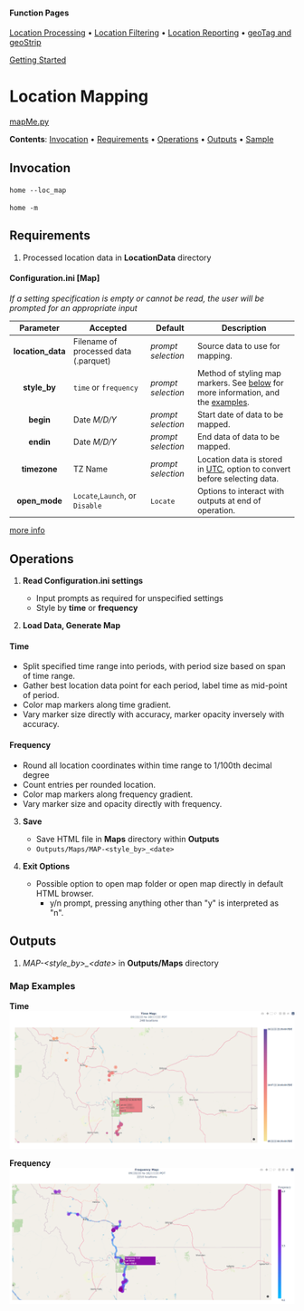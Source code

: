 #### Function Pages
[Location Processing](/docs/Location%20Processing.md)
• [Location Filtering](/docs/Location%20Filtering.md)
• [Location Reporting](/docs/Location%20Reporting.md)
• [geoTag and geoStrip](/docs/geoTag.md)

[Getting Started](/docs#getting-started)


# Location Mapping

[mapMe.py](/src/GLU/mapMe.py)

**Contents**:
[Invocation](#invocation) • [Requirements](#requirements) • 
[Operations](#operations) • [Outputs](#outputs) • [Sample](#map-examples)

## Invocation

`home --loc_map`

`home -m`

## Requirements

1.  Processed location data in **LocationData** directory

#### Configuration.ini  \[Map\]
*If a setting specification is empty or cannot be read, the user will be prompted for an appropriate input*

| Parameter | Accepted | Default | Description |
| :----: | --- | --- | --- |
| **location_data** | Filename of processed data (.parquet) | *prompt selection* | Source data to use for mapping. |
| **style_by** | `time` or `frequency` | *prompt selection* | Method of styling map markers. See [below](#time) for more information, and the [examples](#map-examples). |
| **begin** | Date *M/D/Y* | *prompt selection*  | Start date of data to be mapped. |
| **endin** | Date *M/D/Y*| *prompt selection* | End data of data to be mapped. |
| **timezone** | TZ Name | *prompt selection* | Location data is stored in [UTC](https://wikipedia.org/wiki/Coordinated_Universal_Time), option to convert before selecting data. |
| **open_mode** | `Locate`,`Launch`, or `Disable` | `Locate` | Options to interact with outputs at end of operation. |

[more info](/docs#map)
	
## Operations

1. **Read Configuration.ini settings**
	- Input prompts as required for unspecified settings
	- Style by **time** or **frequency**

2. **Load Data, Generate Map**
#### Time
+ Split specified time range into periods, with period size based on span of time range.
+ Gather best location data point for each period, label time as mid-point of period.
+ Color map markers along time gradient.
+ Vary marker size directly with accuracy, marker opacity inversely with accuracy.
#### Frequency
+ Round all location coordinates within time range to 1/100th decimal degree
+ Count entries per rounded location.
+ Color map markers along frequency gradient.
+ Vary marker size and opacity directly with frequency.
	
3. **Save**
	- Save HTML file in **Maps** directory within **Outputs**
	- `Outputs/Maps/MAP-<style_by>_<date>`
	
4. **Exit Options**
	- Possible option to open map folder or open map directly in default HTML browser.
		- y/n prompt, pressing anything other than "y" is interpreted as "n".

## Outputs

1. *MAP-\<style_by\>_\<date\>* in **Outputs/Maps** directory

### Map Examples
**Time**
![Time Map](/docs/images/time_map.png)


**Frequency**
![Frequency Map](/docs/images/frequency_map.png)
